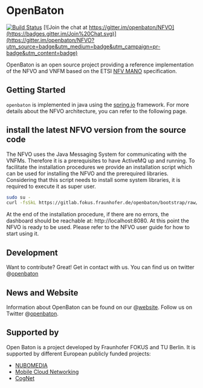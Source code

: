 # OpenBaton
[![Build Status](https://travis-ci.org/openbaton/NFVO.svg?branch=master)](https://travis-ci.org/openbaton/NFVO)
[![Join the chat at https://gitter.im/openbaton/NFVO](https://badges.gitter.im/Join%20Chat.svg)](https://gitter.im/openbaton/NFVO?utm_source=badge&utm_medium=badge&utm_campaign=pr-badge&utm_content=badge)

OpenBaton is an open source project providing a reference implementation of the NFVO and VNFM based on the ETSI [NFV MANO] specification. 

## Getting Started

`openbaton` is implemented in java using the [spring.io] framework. For more details about the NFVO architecture, you can refer to the following page.

## install the latest NFVO version from the source code

The NFVO uses the Java Messaging System for communicating with the VNFMs. Therefore it is a prerequisites to have ActiveMQ up and running. To facilitate the installation procedures we provide an installation script which can be used for installing the NFVO and the prerequired libraries. Considering that this script needs to install some system libraries, it is required to execute it as super user. 

```bash
sudo su -
curl -fsSkL https://gitlab.fokus.fraunhofer.de/openbaton/bootstrap/raw/develop/openbaton.sh |bash
```

At the end of the installation procedure, if there are no errors, the dashboard should be reachable at: http://localhost:8080. At this point the NFVO is ready to be used. Please refer to the NFVO user guide for how to start using it. 

## Development

Want to contribute? Great! Get in contact with us. You can find us on twitter @[openbaton]

## News and Website
Information about OpenBaton can be found on our @[website]. Follow us on Twitter @[openbaton].

## Supported by
Open Baton is a project developed by Fraunhofer FOKUS and TU Berlin. It is supported by different European publicly funded projects: 

* [NUBOMEDIA][nubomedia]
* [Mobile Cloud Networking][mcn]
* [CogNet][cognet]

[spring.io]:https://spring.io/
[NFV MANO]:http://www.etsi.org/deliver/etsi_gs/NFV-MAN/001_099/001/01.01.01_60/gs_nfv-man001v010101p.pdf
[openbaton]:http://twitter.com/openbaton
[website]:http://www.open-baton.org
[nubomedia]: https://www.nubomedia.eu/
[mcn]: http://mobile-cloud-networking.eu/site/
[cognet]: http://www.cognet.5g-ppp.eu/cognet-in-5gpp/

